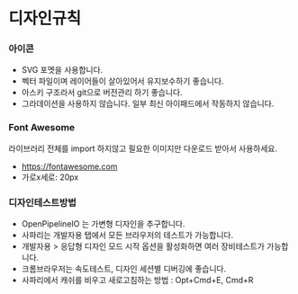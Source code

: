 # 디자인규칙

### 아이콘
- SVG 포멧을 사용합니다.
- 벡터 파일이며 레이어들이 살아있어서 유지보수하기 좋습니다.
- 아스키 구조라서 git으로 버전관리 하기 좋습니다.
- 그라데이션을 사용하지 않습니다. 일부 최신 아이패드에서 작동하지 않습니다.

### Font Awesome
라이브러리 전체를 import 하지않고 필요한 이미지만 다운로드 받아서 사용하세요.
- https://fontawesome.com
- 가로x세로: 20px

### 디자인테스트방법
- OpenPipelineIO 는 가변형 디자인을 추구합니다.
- 사파리는 개발자용 탭에서 모든 브라우저의 테스트가 가능합니다.
- 개발자용 > 응답형 디자인 모드 시작 옵션을 활성화하면 여러 장비테스트가 가능합니다.
- 크롬브라우저는 속도테스트, 디자인 세션별 디버깅에 좋습니다.
- 사파리에서 캐쉬를 비우고 새로고침하는 방법 : Opt+Cmd+E, Cmd+R
